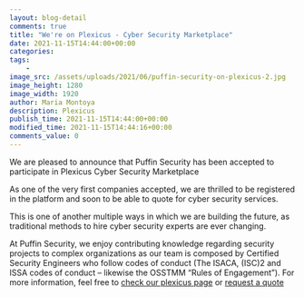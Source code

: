 ```yaml
---
layout: blog-detail
comments: true 
title: "We're on Plexicus - Cyber Security Marketplace"
date: 2021-11-15T14:44:00+00:00
categories:
tags:
    - 
image_src: /assets/uploads/2021/06/puffin-security-on-plexicus-2.jpg
image_height: 1280
image_width: 1920
author: Maria Montoya
description: Plexicus
publish_time: 2021-11-15T14:44:00+00:00
modified_time: 2021-11-15T14:44:16+00:00
comments_value: 0
---
```


We are pleased to announce that Puffin Security has been accepted to participate in Plexicus Cyber Security Marketplace

As one of the very first companies accepted, we are thrilled to be registered in the platform and soon to be able to quote for cyber security services. 

This is one of another multiple ways in which we are building the future, as traditional methods to hire cyber security experts are ever changing. 

At Puffin Security, we enjoy contributing knowledge regarding security projects to complex organizations as our team is composed by Certified Security Engineers who follow codes of conduct (The ISACA, (ISC)2 and ISSA codes of conduct – likewise the OSSTMM “Rules of Engagement”). For more information, feel free to [check our plexicus page](https://www.plexicus.com) or [request a quote](https://puffinsecurity.hubspotpagebuilder.com/quote)
